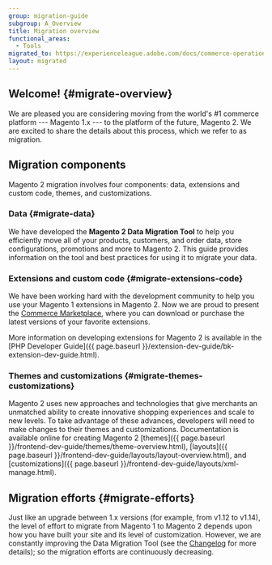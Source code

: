```yaml
---
group: migration-guide
subgroup: A_Overview
title: Migration overview
functional_areas:
  - Tools
migrated_to: https://experienceleague.adobe.com/docs/commerce-operations/tools/data-migration/how-migration-works.html
layout: migrated
---
```


## Welcome! {#migrate-overview}

We are pleased you are considering moving from the world's #1 commerce platform --- Magento 1.x --- to the platform of the future, Magento 2. We are excited to share the details about this process, which we refer to as migration.

## Migration components

Magento 2 migration involves four components: data, extensions and custom code, themes, and customizations.

### Data {#migrate-data}

We have developed the **Magento 2 Data Migration Tool** to help you efficiently move all of your products, customers, and order data, store configurations, promotions and more to Magento 2. This guide provides information on the tool and best practices for using it to migrate your data.

### Extensions and custom code {#migrate-extensions-code}
We have been working hard with the development community to help you use your Magento 1 extensions in Magento 2. Now we are proud to present the [Commerce Marketplace](https://marketplace.magento.com/), where you can download or purchase the latest versions of your favorite extensions.

More information on developing extensions for Magento 2 is available in the [PHP Developer Guide]({{ page.baseurl }}/extension-dev-guide/bk-extension-dev-guide.html).

### Themes and customizations {#migrate-themes-customizations}

Magento 2 uses new approaches and technologies that give merchants an unmatched ability to create innovative shopping experiences and scale to new levels. To take advantage of these advances, developers will need to make changes to their themes and customizations. Documentation is available online for creating Magento 2 [themes]({{ page.baseurl }}/frontend-dev-guide/themes/theme-overview.html), [layouts]({{ page.baseurl }}/frontend-dev-guide/layouts/layout-overview.html), and [customizations]({{ page.baseurl }}/frontend-dev-guide/layouts/xml-manage.html).

## Migration efforts {#migrate-efforts}

Just like an upgrade between 1.x versions (for example, from v1.12 to v1.14), the level of effort to migrate from Magento 1 to Magento 2 depends upon how you have built your site and its level of customization.
However, we are constantly improving the Data Migration Tool (see the [Changelog](https://github.com/magento/data-migration-tool/blob/2.3/CHANGELOG.md) for more details); so the migration efforts are continuously decreasing.
